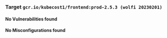 
<h3>Target <code>gcr.io/kubecost1/frontend:prod-2.5.3 (wolfi 20230201)</code></h3>
<h4>No Vulnerabilities found</h4>
<h4>No Misconfigurations found</h4>
